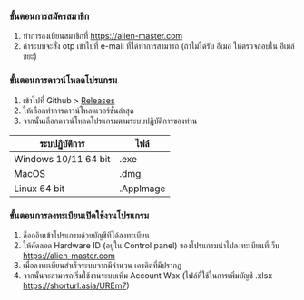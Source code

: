 ### ขั้นตอนการสมัครสมาชิก
 1. ทำการลงเบียนสมาชิกที่ https://alien-master.com
 2. ถ้าระบบจะสั่ง otp เข้าไปที่ e-mail ที่ได้ทำการสามารถ (ถ้าไม่ได้รับ อีเมล์ ให้ตรวจสอบใน อีเมล์ขยะ)

### ขั้นตอนการดาวน์โหลดโปรแกรม
1. เข้าไปที่ Github > [Releases](https://github.com/Kittipob-K/alien-worlds-project/releases)
2. ให้เลือกทำการดาวน์โหลดเวอร์ชั่นล่าสุด
3. จากนั้นเลือกดาวน์โหลดโปรแกรมตามระบบปฏิบัติการของท่าน
 
  
| ระบปฏิบัติการ  | ไฟล์  |
| ------------ | ------------ |
| Windows 10/11 64 bit  | .exe  |
| MacOS  | .dmg  |
| Linux 64 bit  | .AppImage  |

### ขั้นตอนการลงทะเบียนเปิดใช้งานโปรแกรม
  1.   ล็อกอินเข้าโปรแกรมด้วยบัญชีทีได้ลงทะเบียน
  2.   ให้คัดลอด Hardware ID (อยู่ใน Control panel) ของโปรแกรมนำไปลงทะเบียนที่เว็บ  https://alien-master.com
  3.   เมื่อลงทะเบียนสำเร็จระบบจากมีจำนวน เครดิตที่มีปรากฏ
  4.   จากนั้นจะสามารถเริ่มใช้งานระบบเพิ่ม Account Wax (ไฟล์ที่ใช้ในการเพิ่มบัญชี .xlsx https://shorturl.asia/UREm7)
